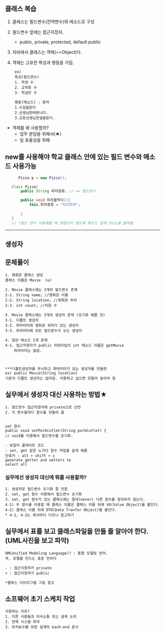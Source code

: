 ## 클래스 복습
1. 클래스는 필드변수(전역변수)와 메소드로 구성
2. 필드변수 앞에는 접근지정자.
    - public, private, protected, default public
3. 자바에서 클래스는 객체(==Object)다.
4. 객체는 고유한 특성과 행동을 가짐.
    
        ex)
        특성(필드변수)
        1. 학생 수
        2. 교직원 수 
        3. 학급반 수
        
        행동(메소드) : 동작
        1.수업을듣다
        2.선생님한테혼나다.
        3.교장선생님연설을듣다.


- 객체를 왜 사용할까?
    - 업무 분담을 위해서(★)
    - 일 효율성을 위해
        
        
    
## new를 사용해야 학교 클래스 안에 있는 필드 변수와 메소드 사용가능
 ```java   
       Pizza p = new Pizza();

    Class Pizza{
        public String 피자종류; // => 필드변수

        public void 피자를먹다(){
            this.피자종류 = "치즈피자";
        
        }
    }
    // *필드 변수 사용해줄 때 헷갈리지 않도록 메소드 앞에 this를 붙여줌
```

---

## 생성자

## 문제풀이 

    1. 영화관 클래스 생성
    클래스 이름은 Movie  (o)

    2. Movie 클래스에는 3개의 필드변수 존재
    2-1. String name; //영화관 이름
    2-2. String location; //영화관 위치
    2-3. int count; //직원 수 

    3. Movie 클래스에는 3개의 생성자 존재 (초기화 해줄 것)
    3-1. 디폴트 생성자
    3-2. 파라미터에 영화관 위치가 있는 생성자
    3-3. 파라미터에 모든 필드변수가 오는 생성자

    4. 일반 메소드 1개 존재
    4-1. 접근지정자가 public 리턴타입이 int 메소드 이름은 getMovie
        파라미터는 없음.



    ***디폴트생성자를 무시하고 파라미터가 있는 생성자를 만들면
    ex) public Movie(String location)
    기존의 디폴트 생성자는 없어짐. 사용하고 싶으면 만들어 놓아야 함



## 실무에서 생성자 대신 사용하는 방법★
    1. 필드변수 접근지정자에 private으로 선언
    2. 각 변수들마다 함수를 만들어 줌
    

    set 함수
	public void setPorkCutlet(String porkCutlet) {
	// void를 이용해서 필드변수를 초기화.

    - 보일러 플레이트 코드
    : set, get 같은 노가다 함수 작업을 쉽게 해줌
    단축키 : alt + shift + s 
    generate getter and setters to 
    select all




### 실무에선 생성자 대신에 뭐를 사용할까?
    1. 생성자로 필드변수 초기화 잘 안함
    2. set, get 함수 이용해서 필드변수 초기화
    3. set, get 함수가 있는 클래스에는 절대(never) 다른 함수를 정의하지 않는다.
    4-1) 두 함수를 이용할 때 클래스 이름은 클래스 이름 뒤에 VO(Value Object)를 붙인다.
    4-2) 클래스 이름 뒤에 DTO(Data Tranfer Object)를 붙인다.
    * 4-1, 4-2는 회사마다 다르니 참고하기
    
## 실무에서 표를 보고 클래스파일을 만들 줄 알아야 한다. (UML사진을 보고 파악)
    UMLUnified Modeling Language)? : 통합 모델링 언어.
    즉, 모델을 만드는 표준 언어다

    - : 접근지정자가 private 
    + : 접근지정자가 public 

    *클래스 다이어그램 그림 참고


## 소프웨어 초기 스케치 작업
    사용하는 이유?
    1. 다른 사람들과 의사소통 또는 설계 논의
    2. 전체 시스템 파악
    3. 유지보수를 위한 설계의 bach-end 문서

    